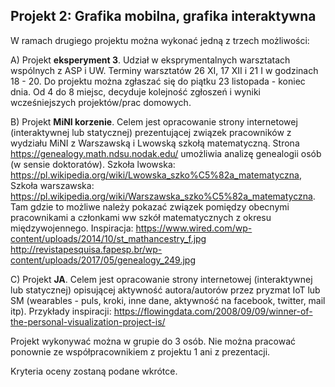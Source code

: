 ## Projekt 2: Grafika mobilna, grafika interaktywna

W ramach drugiego projektu można wykonać jedną z trzech możliwości:

A) Projekt **eksperyment 3**. Udział w eksprymentalnych warsztatach wspólnych z ASP i UW. Terminy warsztatów 26 XI, 17 XII i 21 I w godzinach 18 - 20. Do projektu można zgłaszać się do piątku 23 listopada - koniec dnia. Od 4 do 8 miejsc, decyduje kolejność zgłoszeń i wyniki wcześniejszych projektów/prac domowych.

B) Projekt **MiNI korzenie**. Celem jest opracowanie strony internetowej (interaktywnej lub statycznej) prezentującej związek pracowników z wydziału MiNI z Warszawską i Lwowską szkołą matematyczną. Strona https://genealogy.math.ndsu.nodak.edu/ umożliwia analizę genealogii osób (w sensie doktoratów). Szkoła lwowska: https://pl.wikipedia.org/wiki/Lwowska_szko%C5%82a_matematyczna, Szkoła warszawska: https://pl.wikipedia.org/wiki/Warszawska_szko%C5%82a_matematyczna. Tam gdzie to możliwe należy pokazać związek pomiędzy obecnymi pracownikami a członkami ww szkół matematycznych z okresu międzywojennego. Inspiracja: https://www.wired.com/wp-content/uploads/2014/10/st_mathancestry_f.jpg  http://revistapesquisa.fapesp.br/wp-content/uploads/2017/05/genealogy_249.jpg 

C) Projekt **JA**. Celem jest opracowanie strony internetowej (interaktywnej lub statycznej) opisującej aktywność autora/autorów przez pryzmat IoT lub SM (wearables - puls, kroki, inne dane, aktywność na facebook, twitter, mail itp). Przykłady inspiracji: https://flowingdata.com/2008/09/09/winner-of-the-personal-visualization-project-is/

Projekt wykonywać można w grupie do 3 osób. Nie można pracować ponownie ze współpracownikiem z projektu 1 ani z prezentacji.

Kryteria oceny zostaną podane wkrótce.


